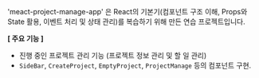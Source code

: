 'meact-project-manage-app' 은 React의 기본기(컴포넌트 구조 이해, Props와 State 활용, 이벤트 처리 및 상태 관리)를 복습하기 위해 만든 연습 프로젝트입니다.

**[ 주요 기능 ]**
- 진행 중인 프로젝트 관리 기능 (프로젝트 정보 관리 및 할 일 관리)
- `SideBar`, `CreateProject`, `EmptyProject`, `ProjectManage` 등의 컴포넌트 구현.
